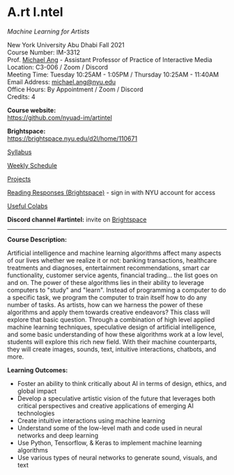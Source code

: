 # A.rt I.ntel
_Machine Learning for Artists_<br/>

New York University Abu Dhabi Fall 2021<br/>
Course Number: IM-3312<br />
Prof. [Michael Ang](https://michaelang.com) -  Assistant Professor of Practice of Interactive Media<br />
Location: C3-006 / Zoom / Discord<br />
Meeting Time: Tuesday 10:25AM - 1:05PM / Thursday 10:25AM - 11:40AM<br />
Email Address: michael.ang@nyu.edu<br />
Office Hours: By Appointment / Zoom / Discord<br />
Credits: 4<br />

**Course website:<br />**
https://github.com/nyuad-im/artintel

**Brightspace:<br />**
https://brightspace.nyu.edu/d2l/home/110671

[Syllabus](https://github.com/nyuad-im/artintel/blob/master/Syllabus.md)

[Weekly Schedule](https://github.com/nyuad-im/artintel/blob/master/WeeklySchedule.md)

[Projects](Projects.md)

[Reading Responses (Brightspace)](https://brightspace.nyu.edu/d2l/le/110671/discussions/List) - sign in with NYU account for access

[Useful Colabs](UsefulColabs.md)


**Discord channel #artintel:** invite on [Brightspace](https://brightspace.nyu.edu/d2l/le/lessons/110671/units/5693439)


---
**Course Description:**

Artificial intelligence and machine learning algorithms affect many aspects of our lives whether we realize it or not: banking transactions, healthcare treatments and diagnoses, entertainment recommendations, smart car functionality, customer service agents, financial trading… the list goes on and on. The power of these algorithms lies in their ability to leverage computers to "study" and "learn". Instead of programming a computer to do a specific task, we program the computer to train itself how to do any number of tasks. As artists, how can we harness the power of these algorithms and apply them towards creative endeavors? This class will explore that basic question. Through a combination of high level applied machine learning techniques, speculative design of artificial intelligence, and some basic understanding of how these algorithms work at a low level, students will explore this rich new field. With their machine counterparts, they will create images, sounds, text, intuitive interactions, chatbots, and more.

**Learning Outcomes:**

* Foster an ability to think critically about AI in terms of design, ethics, and global impact
* Develop a speculative artistic vision of the future that leverages both critical perspectives and creative applications of emerging AI technologies
* Create intuitive interactions using machine learning
* Understand some of the low-level math and code used in neural networks and deep learning
* Use Python, Tensorflow, & Keras to implement machine learning algorithms
* Use various types of neural networks to generate sound, visuals, and text
